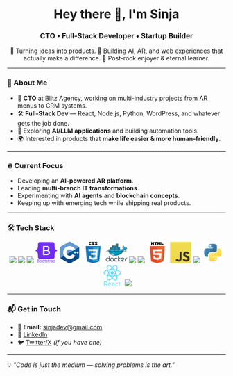 <h1 align="center">Hey there 👋, I'm Sinja</h1>
<h3 align="center">CTO • Full-Stack Developer • Startup Builder</h3>

<p align="center">
  🚀 Turning ideas into products.  
  🎯 Building AI, AR, and web experiences that actually make a difference.  
  🎵 Post-rock enjoyer & eternal learner.  
</p>

---

### 🧠 About Me
- 💼 **CTO** at Blitz Agency, working on multi-industry projects from AR menus to CRM systems.  
- 🛠 **Full-Stack Dev** — React, Node.js, Python, WordPress, and whatever gets the job done.  
- 🤖 Exploring **AI/LLM applications** and building automation tools.  
- 🌍 Interested in products that **make life easier & more human-friendly**.  

---

### 🔥 Current Focus
- Developing an **AI-powered AR platform**.  
- Leading **multi-branch IT transformations**.  
- Experimenting with **AI agents** and **blockchain concepts**.  
- Keeping up with emerging tech while shipping real products.

---

### 🛠 Tech Stack
<p align="center">
  <img src="https://cdn.worldvectorlogo.com/logos/arduino-1.svg" height="50"/> 
  <img src="https://www.vectorlogo.zone/logos/microsoft_azure/microsoft_azure-icon.svg" height="50"/>
  <img src="https://www.vectorlogo.zone/logos/babeljs/babeljs-icon.svg" height="50"/>
  <img src="https://raw.githubusercontent.com/devicons/devicon/master/icons/bootstrap/bootstrap-plain-wordmark.svg" height="50"/>
  <img src="https://raw.githubusercontent.com/devicons/devicon/master/icons/cplusplus/cplusplus-original.svg" height="50"/>
  <img src="https://raw.githubusercontent.com/devicons/devicon/master/icons/css3/css3-original-wordmark.svg" height="50"/>
  <img src="https://raw.githubusercontent.com/devicons/devicon/master/icons/docker/docker-original-wordmark.svg" height="50"/>
  <img src="https://www.vectorlogo.zone/logos/pocoo_flask/pocoo_flask-icon.svg" height="50"/>
  <img src="https://www.vectorlogo.zone/logos/git-scm/git-scm-icon.svg" height="50"/>
  <img src="https://raw.githubusercontent.com/devicons/devicon/master/icons/html5/html5-original-wordmark.svg" height="50"/>
  <img src="https://raw.githubusercontent.com/devicons/devicon/master/icons/javascript/javascript-original.svg" height="50"/>
  <img src="https://www.vectorlogo.zone/logos/jestjsio/jestjsio-icon.svg" height="50"/>
  <img src="https://raw.githubusercontent.com/devicons/devicon/master/icons/python/python-original.svg" height="50"/>
  <img src="https://raw.githubusercontent.com/devicons/devicon/master/icons/react/react-original-wordmark.svg" height="50"/>
  <img src="https://www.vectorlogo.zone/logos/tailwindcss/tailwindcss-icon.svg" height="50"/>
</p>

---

### 📬 Get in Touch
- 📧 **Email:** [sinjadev@gmail.com](mailto:sinjadev@gmail.com)  
- 💼 [LinkedIn](https://www.linkedin.com/in/sina-hatamian-519637199)  
- 🐦 [Twitter/X](https://twitter.com/) *(if you have one)*  

---

💡 *"Code is just the medium — solving problems is the art."*
